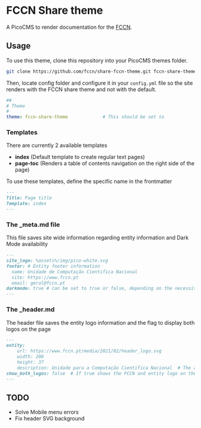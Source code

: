 # FCCN Share theme

A PicoCMS to render documentation for the [FCCN](https://fccn.pt).

## Usage

To use this theme, clone this repository into your PicoCMS themes folder.

```bash
git clone https://github.com/fccn/share-fccn-theme.git fccn-share-theme
```

Then, locate config folder and configure it in your `config.yml` file so the site renders with the FCCN share theme and not with the default.

```yaml
##
# Theme
#
theme: fccn-share-theme             # This should be set to 
```

### Templates

There are currently 2 available templates

* __index__ (Default template to create regular text pages)
* __page-toc__ (Renders a table of contents navigation on the right side of the page)

To use these templates, define the specific name in the frontmatter
```markdown
---
Title: Page title
Template: index
---
```

### The _meta.md file

This file saves site wide information regarding entity information and Dark Mode availability

```markdown
---
site_logo: %assets%/img/pico-white.svg
footer: # Entity footer information
  name: Unidade de Computação Cientifica Nacional
  site: https://www.fccn.pt
  email: geral@fccn.pt
darkmode: true # can be set to true or false, depending on the necessity
---
```

### The _header.md

The header file saves the entity logo information and the flag to display both logos on the page

```markdown
---
entity:
    url: https://www.fccn.pt/media/2021/02/header_logo.svg
    width: 208
    height: 37
    description: Unidade para a Computação Cientifica Nacional  # The alt text for the logo
show_both_logos: false  # If true shows the FCCN and entity logo on the header. If false, only shows the entity logo
---
```

## TODO

* Solve Mobile menu errors
* Fix header SVG background